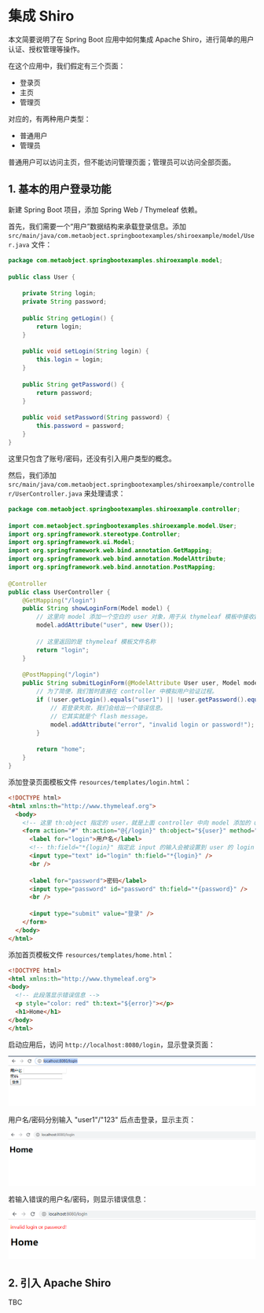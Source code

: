 # 集成 Shiro

本文简要说明了在 Spring Boot 应用中如何集成 Apache Shiro，进行简单的用户认证、授权管理等操作。 

在这个应用中，我们假定有三个页面：
* 登录页
* 主页
* 管理页

对应的，有两种用户类型：
* 普通用户
* 管理员

普通用户可以访问主页，但不能访问管理页面；管理员可以访问全部页面。

## 1. 基本的用户登录功能

新建 Spring Boot 项目，添加 Spring Web / Thymeleaf 依赖。

首先，我们需要一个“用户”数据结构来承载登录信息。添加 `src/main/java/com.metaobject.springbootexamples/shiroexample/model/User.java` 文件：

```java
package com.metaobject.springbootexamples.shiroexample.model;

public class User {

    private String login;
    private String password;

    public String getLogin() {
        return login;
    }

    public void setLogin(String login) {
        this.login = login;
    }

    public String getPassword() {
        return password;
    }

    public void setPassword(String password) {
        this.password = password;
    }
}
```
这里只包含了账号/密码，还没有引入用户类型的概念。

然后，我们添加 `src/main/java/com.metaobject.springbootexamples/shiroexample/controller/UserController.java` 来处理请求：

```java
package com.metaobject.springbootexamples.shiroexample.controller;

import com.metaobject.springbootexamples.shiroexample.model.User;
import org.springframework.stereotype.Controller;
import org.springframework.ui.Model;
import org.springframework.web.bind.annotation.GetMapping;
import org.springframework.web.bind.annotation.ModelAttribute;
import org.springframework.web.bind.annotation.PostMapping;

@Controller
public class UserController {
    @GetMapping("/login")
    public String showLoginForm(Model model) {
        // 这里向 model 添加一个空白的 user 对象，用于从 thymeleaf 模板中接收数据。
        model.addAttribute("user", new User());

        // 这里返回的是 thymeleaf 模板文件名称
        return "login";
    }

    @PostMapping("/login")
    public String submitLoginForm(@ModelAttribute User user, Model model) {
        // 为了简便，我们暂时直接在 controller 中模拟用户验证过程。
        if (!user.getLogin().equals("user1") || !user.getPassword().equals("123")) {
            // 若登录失败，我们会给出一个错误信息。
            // 它其实就是个 flash message。
            model.addAttribute("error", "invalid login or password!");
        }

        return "home";
    }
}
```

添加登录页面模板文件 `resources/templates/login.html`：

```html
<!DOCTYPE html>
<html xmlns:th="http://www.thymeleaf.org">
  <body>
    <!-- 这里 th:object 指定的 user，就是上面 controller 中向 model 添加的 user -->
    <form action="#" th:action="@{/login}" th:object="${user}" method="post">
      <label for="login">用户名</label>
      <!-- th:field="*{login}" 指定此 input 的输入会被设置到 user 的 login 属性上 -->
      <input type="text" id="login" th:field="*{login}" />
      <br />

      <label for="password">密码</label>
      <input type="password" id="password" th:field="*{password}" />
      <br />

      <input type="submit" value="登录" />
    </form>
  </body>
</html>
```


添加首页模板文件 `resources/templates/home.html`：

```html
<!DOCTYPE html>
<html xmlns:th="http://www.thymeleaf.org">
<body>
  <!-- 此段落显示错误信息 -->
  <p style="color: red" th:text="${error}"></p>
  <h1>Home</h1>
</body>
</html>
```

启动应用后，访问 `http://localhost:8080/login`，显示登录页面：

![](./images/login.png)

用户名/密码分别输入 "user1"/"123" 后点击登录，显示主页：

![](./images/login_succeed.png)

若输入错误的用户名/密码，则显示错误信息：

![](./images/login_failed.png)

## 2. 引入 Apache Shiro

TBC
